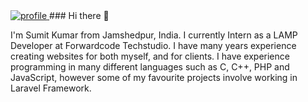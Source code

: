 <a href="https://youtube.com/ImranSayedDev/?sub_confirmation=1" target="_blank">
<img src="https://princegup42.github.io/img/about.jpg" alt="profile" />
</a>
### Hi there 👋

I'm Sumit Kumar from Jamshedpur, India. I currently Intern as a LAMP Developer at Forwardcode Techstudio. I have many years experience creating websites for both myself, and for clients. I have experience programming in many different languages such as C, C++, PHP and JavaScript, however some of my favourite projects involve working in Laravel Framework.
<!--
**princegup42/princegup42** is a ✨ _special_ ✨ repository because its `README.md` (this file) appears on your GitHub profile.

Here are some ideas to get you started:

- 🔭 I’m currently working on ...
- 🌱 I’m currently learning ...
- 👯 I’m looking to collaborate on ...
- 🤔 I’m looking for help with ...
- 💬 Ask me about ...
- 📫 How to reach me: ...
- 😄 Pronouns: ...
- ⚡ Fun fact: ...
-->
